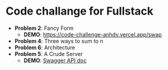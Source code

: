 # Code challange for Fullstack #
- **Problem 2**: Fancy Form
  - **DEMO**: https://code-challenge-anhdv.vercel.app/swap
- **Problem 4**: Three ways to sum to n
- **Problem 6**: Architecture
- **Problem 5**: A Crude Server
  - **DEMO**: [Swagger API doc](http://45.77.243.25:3000/api/)
